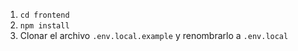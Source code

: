 1. ```cd frontend```
2. ```npm install```
3. Clonar el archivo ```.env.local.example``` y renombrarlo a ```.env.local```